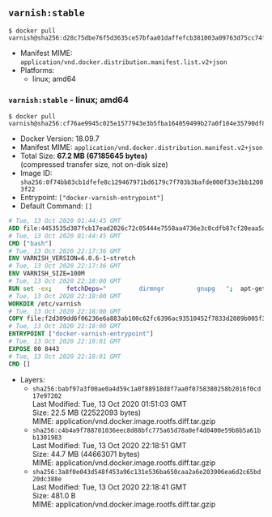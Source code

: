## `varnish:stable`

```console
$ docker pull varnish@sha256:d28c75dbe76f5d3635ce57bfaa01daffefcb381003a09763d75cc74f8117ff49
```

-	Manifest MIME: `application/vnd.docker.distribution.manifest.list.v2+json`
-	Platforms:
	-	linux; amd64

### `varnish:stable` - linux; amd64

```console
$ docker pull varnish@sha256:cf76ae9945c025e1577943e3b5fba164059499b27a0f104e35790df8af2a1538
```

-	Docker Version: 18.09.7
-	Manifest MIME: `application/vnd.docker.distribution.manifest.v2+json`
-	Total Size: **67.2 MB (67185645 bytes)**  
	(compressed transfer size, not on-disk size)
-	Image ID: `sha256:0f74bb83cb1dfefe8c129467971bd6179c7f703b3bafde000f33e3bb12003f22`
-	Entrypoint: `["docker-varnish-entrypoint"]`
-	Default Command: `[]`

```dockerfile
# Tue, 13 Oct 2020 01:44:45 GMT
ADD file:4453535d387fcb17ead2026c72c05444e7558aa4736e3c0cdfb87cf20eaa5a9f in / 
# Tue, 13 Oct 2020 01:44:45 GMT
CMD ["bash"]
# Tue, 13 Oct 2020 22:17:36 GMT
ENV VARNISH_VERSION=6.0.6-1~stretch
# Tue, 13 Oct 2020 22:17:36 GMT
ENV VARNISH_SIZE=100M
# Tue, 13 Oct 2020 22:18:00 GMT
RUN set -ex; 	fetchDeps=" 		dirmngr 		gnupg 	"; 	apt-get update; 	apt-get install -y --no-install-recommends apt-transport-https ca-certificates $fetchDeps; 	key=48D81A24CB0456F5D59431D94CFCFD6BA750EDCD; 	export GNUPGHOME="$(mktemp -d)"; 	gpg --batch --keyserver ha.pool.sks-keyservers.net --recv-keys $key; 	gpg --batch --export export $key > /etc/apt/trusted.gpg.d/varnish.gpg; 	gpgconf --kill all; 	rm -rf $GNUPGHOME; 	echo deb https://packagecloud.io/varnishcache/varnish60lts/debian/ stretch main > /etc/apt/sources.list.d/varnish.list; 	apt-get update; 	apt-get install -y --no-install-recommends varnish=$VARNISH_VERSION; 	apt-get purge -y --auto-remove -o APT::AutoRemove::RecommendsImportant=false $fetchDeps; 	rm -rf /var/lib/apt/lists/*
# Tue, 13 Oct 2020 22:18:00 GMT
WORKDIR /etc/varnish
# Tue, 13 Oct 2020 22:18:00 GMT
COPY file:f2d309dd6f06236e6a883ab100c62fc6396ac93510452f7833d2089b005f3213 in /usr/local/bin/ 
# Tue, 13 Oct 2020 22:18:00 GMT
ENTRYPOINT ["docker-varnish-entrypoint"]
# Tue, 13 Oct 2020 22:18:01 GMT
EXPOSE 80 8443
# Tue, 13 Oct 2020 22:18:01 GMT
CMD []
```

-	Layers:
	-	`sha256:babf97a3f00ae0a4d59c1a0f88918d8f7aa0f0758380258b2016f0cd17e97202`  
		Last Modified: Tue, 13 Oct 2020 01:51:03 GMT  
		Size: 22.5 MB (22522093 bytes)  
		MIME: application/vnd.docker.image.rootfs.diff.tar.gzip
	-	`sha256:c4b4a9f788701036eec8d88bfc775a65d78a0ef4d0400e59b8b5a61bb1301983`  
		Last Modified: Tue, 13 Oct 2020 22:18:51 GMT  
		Size: 44.7 MB (44663071 bytes)  
		MIME: application/vnd.docker.image.rootfs.diff.tar.gzip
	-	`sha256:3a8f0e043d548f453a96c131e536ba650caa2a6e203906ea6d2c65bd20dc388e`  
		Last Modified: Tue, 13 Oct 2020 22:18:41 GMT  
		Size: 481.0 B  
		MIME: application/vnd.docker.image.rootfs.diff.tar.gzip
